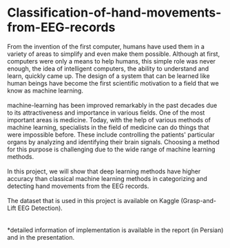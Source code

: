# Classification-of-hand-movements-from-EEG-records
From the invention of the first computer, humans have used them in a variety of areas to simplify and even make them possible. Although at first, computers were only a means to help humans, this simple role was never enough, the idea of intelligent computers, the ability to understand and learn, quickly came up. The design of a system that can be learned like human beings have become the first scientific motivation to a field that we know as machine learning.<br/><br/>
machine-learning has been improved remarkably in the past decades due to its attractiveness and importance in various fields. One of the most important areas is medicine. Today, with the help of various methods of machine learning, specialists in the field of medicine can do things that were impossible before. These include controlling the patients' particular organs by analyzing and identifying their brain signals. Choosing a method for this purpose is challenging due to the wide range of machine learning methods.<br/><br/>
In this project, we will show that deep learning methods have higher accuracy than classical machine learning methods in categorizing and detecting hand movements from the EEG records.<br/><br/>
The dataset that is used in this project is available on Kaggle (Grasp-and-Lift EEG Detection).<br/><br/><br/>
*detailed information of implementation is available in the report (in Persian) and in the presentation.
